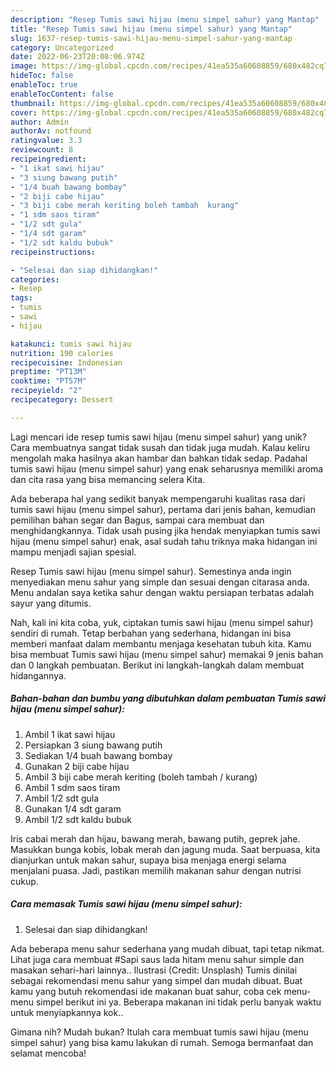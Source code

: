 ```yaml
---
description: "Resep Tumis sawi hijau (menu simpel sahur) yang Mantap"
title: "Resep Tumis sawi hijau (menu simpel sahur) yang Mantap"
slug: 1637-resep-tumis-sawi-hijau-menu-simpel-sahur-yang-mantap
category: Uncategorized
date: 2022-06-23T20:08:06.974Z
image: https://img-global.cpcdn.com/recipes/41ea535a60608859/680x482cq70/tumis-sawi-hijau-menu-simpel-sahur-foto-resep-utama.jpg
hideToc: false
enableToc: true
enableTocContent: false
thumbnail: https://img-global.cpcdn.com/recipes/41ea535a60608859/680x482cq70/tumis-sawi-hijau-menu-simpel-sahur-foto-resep-utama.jpg
cover: https://img-global.cpcdn.com/recipes/41ea535a60608859/680x482cq70/tumis-sawi-hijau-menu-simpel-sahur-foto-resep-utama.jpg
author: Admin
authorAv: notfound
ratingvalue: 3.3
reviewcount: 8
recipeingredient:
- "1 ikat sawi hijau"
- "3 siung bawang putih"
- "1/4 buah bawang bombay"
- "2 biji cabe hijau"
- "3 biji cabe merah keriting boleh tambah  kurang"
- "1 sdm saos tiram"
- "1/2 sdt gula"
- "1/4 sdt garam"
- "1/2 sdt kaldu bubuk"
recipeinstructions:

- "Selesai dan siap dihidangkan!"
categories:
- Resep
tags:
- tumis
- sawi
- hijau

katakunci: tumis sawi hijau 
nutrition: 190 calories
recipecuisine: Indonesian
preptime: "PT13M"
cooktime: "PT57M"
recipeyield: "2"
recipecategory: Dessert

---
```





Lagi mencari ide resep tumis sawi hijau (menu simpel sahur) yang unik? Cara membuatnya sangat tidak susah dan tidak juga mudah. Kalau keliru mengolah maka hasilnya akan hambar dan bahkan tidak sedap. Padahal tumis sawi hijau (menu simpel sahur) yang enak seharusnya memiliki aroma dan cita rasa yang bisa memancing selera Kita.





Ada beberapa hal yang sedikit banyak mempengaruhi kualitas rasa dari tumis sawi hijau (menu simpel sahur), pertama dari jenis bahan, kemudian pemilihan bahan segar dan Bagus, sampai cara membuat dan menghidangkannya. Tidak usah pusing jika hendak menyiapkan tumis sawi hijau (menu simpel sahur) enak,      asal sudah tahu triknya maka hidangan ini mampu menjadi sajian spesial.














Resep Tumis sawi hijau (menu simpel sahur). Semestinya anda ingin menyediakan menu sahur yang simple dan sesuai dengan citarasa anda. Menu andalan saya ketika sahur dengan waktu persiapan terbatas adalah sayur yang ditumis.






Nah, kali ini kita coba, yuk, ciptakan tumis sawi hijau (menu simpel sahur) sendiri di rumah. Tetap berbahan yang sederhana, hidangan ini bisa memberi manfaat dalam membantu menjaga kesehatan tubuh kita. Kamu bisa membuat Tumis sawi hijau (menu simpel sahur) memakai 9 jenis bahan dan 0 langkah pembuatan. Berikut ini langkah-langkah dalam membuat hidangannya.

<!--inarticleads1-->

##### Bahan-bahan dan bumbu yang dibutuhkan dalam pembuatan Tumis sawi hijau (menu simpel sahur):

1. Ambil 1 ikat sawi hijau
1. Persiapkan 3 siung bawang putih
1. Sediakan 1/4 buah bawang bombay
1. Gunakan 2 biji cabe hijau
1. Ambil 3 biji cabe merah keriting (boleh tambah / kurang)
1. Ambil 1 sdm saos tiram
1. Ambil 1/2 sdt gula
1. Gunakan 1/4 sdt garam
1. Ambil 1/2 sdt kaldu bubuk


Iris cabai merah dan hijau, bawang merah, bawang putih, geprek jahe. Masukkan bunga kobis, lobak merah dan jagung muda. Saat berpuasa, kita dianjurkan untuk makan sahur, supaya bisa menjaga energi selama menjalani puasa. Jadi, pastikan memilih makanan sahur dengan nutrisi cukup. 

<!--inarticleads2-->

##### Cara memasak Tumis sawi hijau (menu simpel sahur):


1. Selesai dan siap dihidangkan!

Ada beberapa menu sahur sederhana yang mudah dibuat, tapi tetap nikmat. Lihat juga cara membuat #Sapi saus lada hitam menu sahur simple dan masakan sehari-hari lainnya.. Ilustrasi (Credit: Unsplash) Tumis dinilai sebagai rekomendasi menu sahur yang simpel dan mudah dibuat. Buat kamu yang butuh rekomendasi ide makanan buat sahur, coba cek menu-menu simpel berikut ini ya. Beberapa makanan ini tidak perlu banyak waktu untuk menyiapkannya kok.. 

Gimana nih? Mudah bukan? Itulah cara membuat tumis sawi hijau (menu simpel sahur) yang bisa kamu lakukan di rumah. Semoga bermanfaat dan selamat mencoba!
